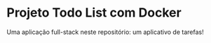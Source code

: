 # Projeto Todo List com Docker
Uma aplicação full-stack neste repositório: um aplicativo de tarefas! 
